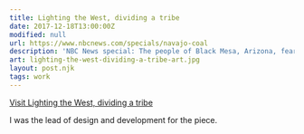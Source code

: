 ```yaml
---
title: Lighting the West, dividing a tribe
date: 2017-12-18T13:00:00Z
modified: null
url: https://www.nbcnews.com/specials/navajo-coal
description: 'NBC News special: The people of Black Mesa, Arizona, fear the loss of jobs if a power plant and coal mine close, but also expect their health and environment to improve.'
art: lighting-the-west-dividing-a-tribe-art.jpg
layout: post.njk
tags: work
---
```


[Visit Lighting the West, dividing a tribe]({{url}})

I was the lead of design and development for the piece.

